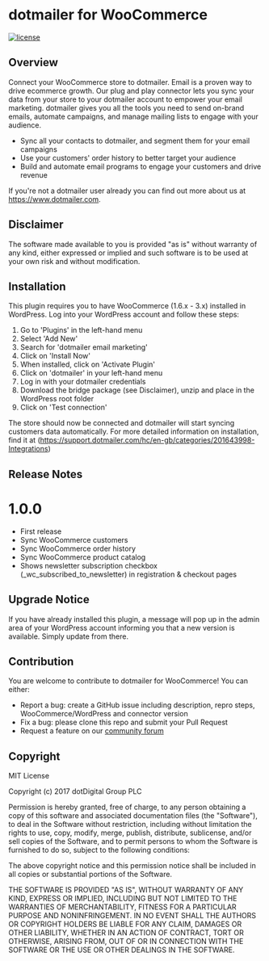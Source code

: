 dotmailer for WooCommerce
======

[![license](https://img.shields.io/github/license/mashape/apistatus.svg)](LICENSE.md)

## Overview
Connect your WooCommerce store to dotmailer.
Email is a proven way to drive ecommerce growth. Our plug and play connector lets you sync your data from your store to your dotmailer account to empower your email marketing. dotmailer gives you all the tools you need to send on-brand emails, automate campaigns, and manage mailing lists to engage with your audience.
* Sync all your contacts to dotmailer, and segment them for your email campaigns
* Use your customers' order history to better target your audience
* Build and automate email programs to engage your customers and drive revenue

If you're not a dotmailer user already you can find out more about us at https://www.dotmailer.com.

## Disclaimer
The software made available to you is provided "as is" without warranty of any kind, either expressed or implied and such software is to be used at your own risk and without modification.

## Installation

This plugin requires you to have WooCommerce (1.6.x - 3.x) installed in WordPress.
Log into your WordPress account and follow these steps:

1. Go to 'Plugins' in the left-hand menu
2. Select 'Add New'
3. Search for 'dotmailer email marketing'
4. Click on 'Install Now'
5. When installed, click on 'Activate Plugin'
6. Click on 'dotmailer' in your left-hand menu
7. Log in with your dotmailer credentials
8. Download the bridge package (see Disclaimer), unzip and place in the WordPress root folder
9. Click on 'Test connection'

The store should now be connected and dotmailer will start syncing customers data automatically.
For more detailed information on installation, find it at (https://support.dotmailer.com/hc/en-gb/categories/201643998-Integrations)

## Release Notes
# 1.0.0
* First release
* Sync WooCommerce customers
* Sync WooCommerce order history
* Sync WooCommerce product catalog
* Shows newsletter subscription checkbox (\_wc_subscribed_to_newsletter) in registration & checkout pages

## Upgrade Notice
If you have already installed this plugin, a message will pop up in the admin area of your WordPress account informing you that a new version is available.
Simply update from there.

## Contribution
You are welcome to contribute to dotmailer for WooCommerce! You can either:
* Report a bug: create a GitHub issue including description, repro steps, WooCommerce/WordPress and connector version
* Fix a bug: please clone this repo and submit your Pull Request
* Request a feature on our [community forum](https://support.dotmailer.com/hc/en-gb/community/topics/200432508-Feedback-and-feature-requests)

## Copyright

MIT License

Copyright (c) 2017 dotDigital Group PLC

Permission is hereby granted, free of charge, to any person obtaining a copy
of this software and associated documentation files (the "Software"), to deal
in the Software without restriction, including without limitation the rights
to use, copy, modify, merge, publish, distribute, sublicense, and/or sell
copies of the Software, and to permit persons to whom the Software is
furnished to do so, subject to the following conditions:

The above copyright notice and this permission notice shall be included in all
copies or substantial portions of the Software.

THE SOFTWARE IS PROVIDED "AS IS", WITHOUT WARRANTY OF ANY KIND, EXPRESS OR
IMPLIED, INCLUDING BUT NOT LIMITED TO THE WARRANTIES OF MERCHANTABILITY,
FITNESS FOR A PARTICULAR PURPOSE AND NONINFRINGEMENT. IN NO EVENT SHALL THE
AUTHORS OR COPYRIGHT HOLDERS BE LIABLE FOR ANY CLAIM, DAMAGES OR OTHER
LIABILITY, WHETHER IN AN ACTION OF CONTRACT, TORT OR OTHERWISE, ARISING FROM,
OUT OF OR IN CONNECTION WITH THE SOFTWARE OR THE USE OR OTHER DEALINGS IN THE
SOFTWARE.
